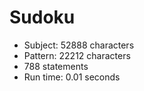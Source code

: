 # Sudoku

<!-- %% svg-grid: none -->

* Subject: 52888 characters
* Pattern: 22212 characters
* 788 statements
* Run time: 0.01 seconds
